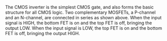
The CMOS inverter is the simplest CMOS gate, and also forms the basic structure for all CMOS logic.
Two complementary MOSFETs, a P-channel and an N-channel, are connected in series as shown above. When the input signal is HIGH, the bottom FET is on and the top FET is off, bringing the output LOW. When the input signal is LOW, the top FET is on and the bottom FET is off, bringing the output HIGH.
